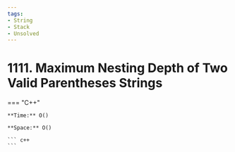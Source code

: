 ```yaml
---
tags:
- String
- Stack
- Unsolved
---
```



# 1111. Maximum Nesting Depth of Two Valid Parentheses Strings

=== "C++"

    **Time:** O()

    **Space:** O()

    ``` c++
    ```
